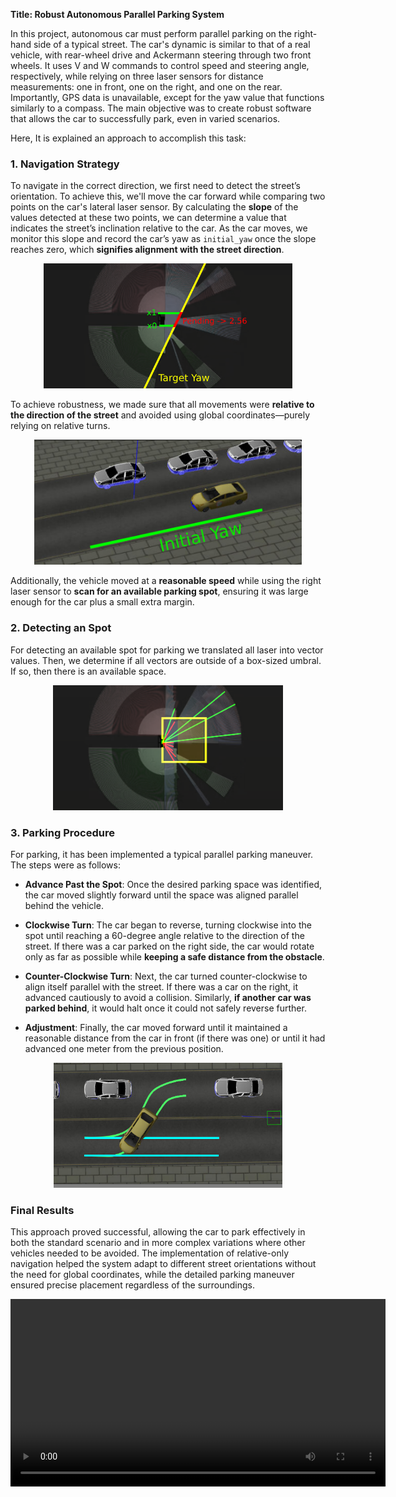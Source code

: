 **Title: Robust Autonomous Parallel Parking System**

In this project, autonomous car must perform parallel parking on the right-hand side of a typical street. The car's dynamic is similar to that of a real vehicle, with rear-wheel drive and Ackermann steering through two front wheels. It uses V and W commands to control speed and steering angle, respectively, while relying on three laser sensors for distance measurements: one in front, one on the right, and one on the rear. Importantly, GPS data is unavailable, except for the yaw value that functions similarly to a compass. The main objective was to create robust software that allows the car to successfully park, even in varied scenarios.

Here, It is explained an approach to accomplish this task:

### 1. Navigation Strategy

To navigate in the correct direction, we first need to detect the street’s orientation. To achieve this, we'll move the car forward while comparing two points on the car's lateral laser sensor. By calculating the **slope** of the values detected at these two points, we can determine a value that indicates the street’s inclination relative to the car. As the car moves, we monitor this slope and record the car’s yaw as `initial_yaw` once the slope reaches zero, which **signifies alignment with the street direction**.

<div align="center">
    <img src="./media/p3/pending.png" height=200px>
</div>

To achieve robustness, we made sure that all movements were **relative to the direction of the street** and avoided using global coordinates—purely relying on relative turns.

<div align="center">
    <img src="./media/p3/yaw-direction.png" height=200px>
</div>

Additionally, the vehicle moved at a **reasonable speed** while using the right laser sensor to **scan for an available parking spot**, ensuring it was large enough for the car plus a small extra margin.

### 2. Detecting an Spot
For detecting an available spot for parking we translated all laser into vector values. Then, we determine if all vectors are outside of a box-sized umbral. If so, then there is an available space.

<div align="center">
    <img src="./media/p3/vectors.png" height=200px>
</div>

### 3. Parking Procedure

For parking, it has been implemented a typical parallel parking maneuver. The steps were as follows:

- **Advance Past the Spot**: Once the desired parking space was identified, the car moved slightly forward until the space was aligned parallel behind the vehicle.

- **Clockwise Turn**: The car began to reverse, turning clockwise into the spot until reaching a 60-degree angle relative to the direction of the street. If there was a car parked on the right side, the car would rotate only as far as possible while **keeping a safe distance from the obstacle**.

- **Counter-Clockwise Turn**: Next, the car turned counter-clockwise to align itself parallel with the street. If there was a car on the right, it advanced cautiously to avoid a collision. Similarly, **if another car was parked behind**, it would halt once it could not safely reverse further.

- **Adjustment**: Finally, the car moved forward until it maintained a reasonable distance from the car in front (if there was one) or until it had advanced one meter from the previous position.

<div align="center">
    <img src="./media/p3/parking.png" height=200px>
</div>


### Final Results

This approach proved successful, allowing the car to park effectively in both the standard scenario and in more complex variations where other vehicles needed to be avoided. The implementation of relative-only navigation helped the system adapt to different street orientations without the need for global coordinates, while the detailed parking maneuver ensured precise placement regardless of the surroundings.

<div align="center">
    <video width="600" controls>
        <source src="https://github.com/user-attachments/assets/21470418-0e02-4b4b-8134-a17881977b01" type="video/mp4">
    </video>
</div>
